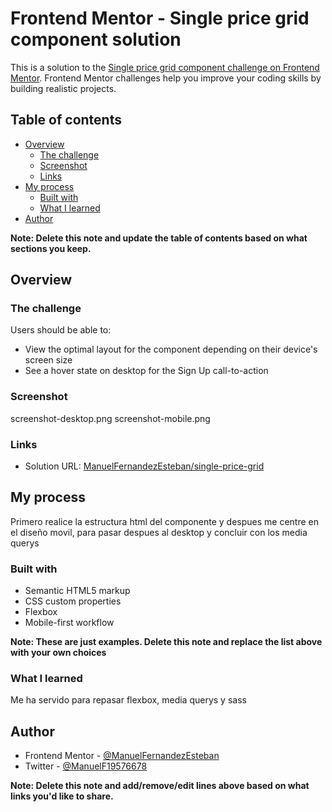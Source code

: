 # Frontend Mentor - Single price grid component solution

This is a solution to the [Single price grid component challenge on Frontend Mentor](https://www.frontendmentor.io/challenges/single-price-grid-component-5ce41129d0ff452fec5abbbc). Frontend Mentor challenges help you improve your coding skills by building realistic projects. 

## Table of contents

- [Overview](#overview)
  - [The challenge](#the-challenge)
  - [Screenshot](#screenshot)
  - [Links](#links)
- [My process](#my-process)
  - [Built with](#built-with)
  - [What I learned](#what-i-learned)  
- [Author](#author)


**Note: Delete this note and update the table of contents based on what sections you keep.**

## Overview

### The challenge

Users should be able to:

- View the optimal layout for the component depending on their device's screen size
- See a hover state on desktop for the Sign Up call-to-action

### Screenshot

screenshot-desktop.png
screenshot-mobile.png

### Links

- Solution URL: [ManuelFernandezEsteban/single-price-grid](https://your-solution-url.com)


## My process

Primero realice la estructura html del componente y despues me centre en el diseño movil, para pasar despues al desktop y concluir con los media querys

### Built with

- Semantic HTML5 markup
- CSS custom properties
- Flexbox
- Mobile-first workflow


**Note: These are just examples. Delete this note and replace the list above with your own choices**

### What I learned

Me ha servido para repasar flexbox, media querys y sass


## Author

- Frontend Mentor - [@ManuelFernandezEsteban](https://www.frontendmentor.io/profile/ManuelFernandezEsteban)
- Twitter - [@ManuelF19576678](https://www.twitter.com/ManuelF19576678)

**Note: Delete this note and add/remove/edit lines above based on what links you'd like to share.**


